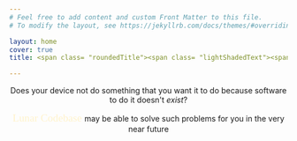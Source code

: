 ```yaml
---
# Feel free to add content and custom Front Matter to this file.
# To modify the layout, see https://jekyllrb.com/docs/themes/#overriding-theme-defaults

layout: home
cover: true
title: <span class= "roundedTitle"><span class= "lightShadedText"><span style="color:#f5f5f5;">Welcome to </span></span><span class= "darkShadedText"><span style="color:#fff3cc;">Lunar Codebase</span></span></span> 

---
```


<div class = "paddedBorder">
<div class= "dottedBorder">
<p style="text-align: center;">Does your device not do something that you want it to do because software to do it doesn't <i>exist</i>? </p>

<p style="text-align: center;"><span class= "darkShadedText"><span style="font-family:EB Garamond;font-size:1.2rem;color:#fff3cc">Lunar Codebase </span></span> may be able to solve such problems for you in the very near future</p>

</div>
</div>

<!-- close -->



